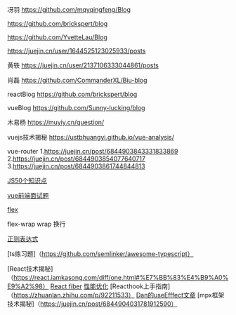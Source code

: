 冴羽  https://github.com/mqyqingfeng/Blog

https://github.com/brickspert/blog

https://github.com/YvetteLau/Blog

https://juejin.cn/user/1644525123025933/posts

黄轶 https://juejin.cn/user/2137106333044861/posts

肖磊 https://github.com/CommanderXL/Biu-blog

reactBlog  https://github.com/brickspert/blog

vueBlog https://github.com/Sunny-lucking/blog

木易杨 https://muyiy.cn/question/

vuejs技术揭秘 https://ustbhuangyi.github.io/vue-analysis/

vue-router 
1.https://juejin.cn/post/6844903843331833869
2.https://juejin.cn/post/6844903854077640717
3.https://juejin.cn/post/6844903861744844813

[JS50个知识点](https://juejin.cn/post/7022795467821940773)

[vue前端面试题](https://vue3js.cn/interview/vue/spa.html)

[flex](https://www.ruanyifeng.com/blog/2015/07/flex-grammar.html)

flex-wrap wrap 换行

[正则表达式](https://juejin.cn/post/6844903845227659271)

[ts练习题]（https://github.com/semlinker/awesome-typescript）

[React技术揭秘]（https://react.iamkasong.com/diff/one.html#%E7%BB%83%E4%B9%A0%E9%A2%98）
[React fiber](https://juejin.cn/post/6844904202267787277#heading-25)
[性能优化](https://mp.weixin.qq.com/s/xPlYHBR5GLMlg5zab4dWVA)
[Reacthook上手指南]（https://zhuanlan.zhihu.com/p/92211533）
[Dan的useEfffect文章](https://overreacted.io/zh-hans/a-complete-guide-to-useeffect/)
[mpx框架技术揭秘]（https://juejin.cn/post/6844904031781912590）
